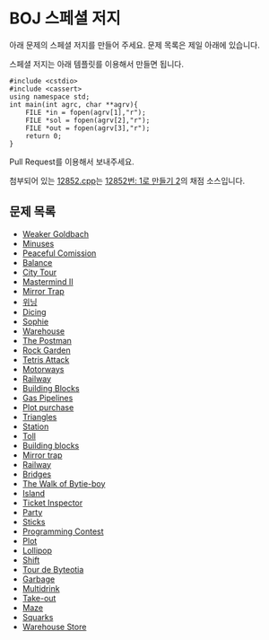 # BOJ 스페셜 저지

아래 문제의 스페셜 저지를 만들어 주세요. 문제 목록은 제일 아래에 있습니다.

스페셜 저지는 아래 템플릿를 이용해서 만들면 됩니다.

```
#include <cstdio>
#include <cassert>
using namespace std;
int main(int agrc, char **agrv){
    FILE *in = fopen(agrv[1],"r");
    FILE *sol = fopen(agrv[2],"r");
    FILE *out = fopen(agrv[3],"r");
    return 0;
}
```

Pull Request를 이용해서 보내주세요.

첨부되어 있는 [12852.cpp](https://github.com/Startlink/BOJ-spj/blob/master/12852.cpp)는 [12852번: 1로 만들기 2](https://www.acmicpc.net/problem/12852)의 채점 소스입니다.
 
## 문제 목록

* [Weaker Goldbach](https://www.acmicpc.net/8031)
* [Minuses](https://www.acmicpc.net/8021)
* [Peaceful Comission](https://www.acmicpc.net/8032)
* [Balance](https://www.acmicpc.net/8023)
* [City Tour](https://www.acmicpc.net/8038)
* [Mastermind II](https://www.acmicpc.net/8002)
* [Mirror Trap](https://www.acmicpc.net/7972)
* [위닝](https://www.acmicpc.net/1910)
* [Dicing](https://www.acmicpc.net/7965)
* [Sophie](https://www.acmicpc.net/8137)
* [Warehouse](https://www.acmicpc.net/8126)
* [The Postman](https://www.acmicpc.net/8130)
* [Rock Garden](https://www.acmicpc.net/8144)
* [Tetris Attack](https://www.acmicpc.net/8146)
* [Motorways](https://www.acmicpc.net/8003)
* [Railway](https://www.acmicpc.net/8147)
* [Building Blocks](https://www.acmicpc.net/8151)
* [Gas Pipelines](https://www.acmicpc.net/8148)
* [Plot purchase](https://www.acmicpc.net/8164)
* [Triangles](https://www.acmicpc.net/8166)
* [Station](https://www.acmicpc.net/8168)
* [Toll](https://www.acmicpc.net/8153)
* [Building blocks](https://www.acmicpc.net/8154)
* [Mirror trap](https://www.acmicpc.net/8157)
* [Railway](https://www.acmicpc.net/8185)
* [Bridges](https://www.acmicpc.net/8200)
* [The Walk of Bytie-boy](https://www.acmicpc.net/8175)
* [Island](https://www.acmicpc.net/8182)
* [Ticket Inspector](https://www.acmicpc.net/8176)
* [Party](https://www.acmicpc.net/8214)
* [Sticks](https://www.acmicpc.net/8218)
* [Programming Contest](https://www.acmicpc.net/8219)
* [Plot](https://www.acmicpc.net/8206)
* [Lollipop](https://www.acmicpc.net/8203)
* [Shift](https://www.acmicpc.net/8205)
* [Tour de Byteotia](https://www.acmicpc.net/8225)
* [Garbage](https://www.acmicpc.net/8209)
* [Multidrink](https://www.acmicpc.net/8238)
* [Take-out](https://www.acmicpc.net/8240)
* [Maze](https://www.acmicpc.net/10005)
* [Squarks](https://www.acmicpc.net/8230)
* [Warehouse Store](https://www.acmicpc.net/8234)
